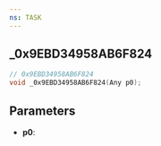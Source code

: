 ```yaml
---
ns: TASK
---
```

## _0x9EBD34958AB6F824

```c
// 0x9EBD34958AB6F824
void _0x9EBD34958AB6F824(Any p0);
```

## Parameters
* **p0**:
